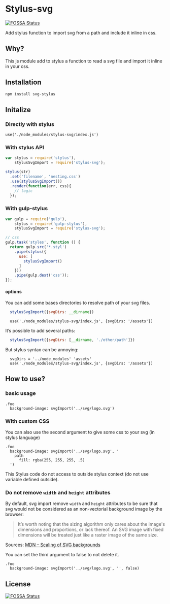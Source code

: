 # Stylus-svg
[![FOSSA Status](https://app.fossa.io/api/projects/git%2Bgithub.com%2Fryuran%2Fstylus-svg.svg?type=shield)](https://app.fossa.io/projects/git%2Bgithub.com%2Fryuran%2Fstylus-svg?ref=badge_shield)


Add stylus function to import svg from a path and include it inline in css.

## Why?

This js module add to stylus a function to read a svg file and import it inline in your css.

## Installation

```bash
npm install svg-stylus
```

## Initalize

### Directly with stylus

```stylus
use('./node_modules/stylus-svg/index.js')
```

### With stylus API

```javascript
var stylus = require('stylus'),
    stylusSvgImport = require('stylus-svg');

stylus(str)
  .set('filename', 'nesting.css')
  .use(stylusSvgImport())
  .render(function(err, css){
    // logic
  });
```

### With gulp-stylus

```javascript
var gulp = require('gulp'),
    stylus = require('gulp-stylus'),
    stylusSvgImport = require('stylus-svg');

// css
gulp.task('styles', function () {
  return gulp.src('*.styl')
    .pipe(stylus({
      use: [
        stylusSvgImport()
      ]
    }))
    .pipe(gulp.dest('css'));
});
```

#### options

You can add some bases directories to resolve path of your svg files.

```javascript
  stylusSvgImport({svgDirs: __dirname})
```

```stylus
  use('./node_modules/stylus-svg/index.js', {svgDirs: '/assets'})
```

It’s possible to add several paths:

```javascript
  stylusSvgImport({svgDirs: [__dirname, './other/path']})
```

But stylus syntax can be annoying:
```stylus
  svgDirs = '../node_modules' 'assets'
  use('./node_modules/stylus-svg/index.js', {svgDirs: '/assets'})
```
## How to use?

### basic usage
```stylus
.foo
  background-image: svgImport('../svg/logo.svg')
```

### With custom CSS
You can also use the second argument to give some css to your svg (in stylus language)

```stylus
.foo
  background-image: svgImport('../svg/logo.svg', '
    path
      fill: rgba(255, 255, 255, .5)
  ')
```

This Stylus code do not access to outside stylus context (do not use variable defined outside).

### Do not remove `width` and `height` attributes

By default, svg import remove `width` and `height` attributes to be sure that svg would not be considered as an non-vectorial background image by the browser:

> It’s worth noting that the sizing algorithm only cares about the image's dimensions and proportions, or lack thereof. An SVG image with fixed dimensions will be treated just like a raster image of the same size.

Sources: [MDN – Scaling of SVG backgrounds]( https://developer.mozilla.org/en-US/docs/Web/CSS/Scaling_of_SVG_backgrounds)

You can set the third argument to false to not delete it.

```stylus
.foo
  background-image: svgImport('../svg/logo.svg', '', false)
```



## License
[![FOSSA Status](https://app.fossa.io/api/projects/git%2Bgithub.com%2Fryuran%2Fstylus-svg.svg?type=large)](https://app.fossa.io/projects/git%2Bgithub.com%2Fryuran%2Fstylus-svg?ref=badge_large)